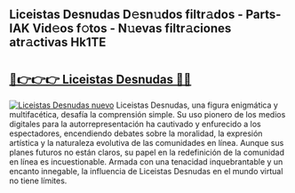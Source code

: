 ## Liceistas Desnudas D𝚎sn𝚞dos filtr𝚊dos - Parts-IAK Vid𝚎os f𝚘tos - N𝚞evas filtr𝚊ciones atr𝚊ctivas Hk1TE

# <h2><a href="http://mb9inx.tromn.icu/?c=Liceistas+Desnudas">🔗👉👉👉 Liceistas Desnudas 🔗🔗</a></h2>

[![Liceistas Desnudas nuevo](https://i.imgur.com/pEAQMta.gif)](http://mb9inx.tromn.icu/?c=Liceistas+Desnudas)
Liceistas Desnudas, una figura enigmática y multifacética, desafía la comprensión simple. Su uso pionero de los medios digitales para la autorrepresentación ha cautivado y enfurecido a los espectadores, encendiendo debates sobre la moralidad, la expresión artística y la naturaleza evolutiva de las comunidades en línea. Aunque sus planes futuros no están claros, su papel en la redefinición de la comunidad en línea es incuestionable. Armada con una tenacidad inquebrantable y un encanto innegable, la influencia de Liceistas Desnudas en el mundo virtual no tiene límites.

